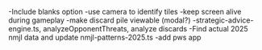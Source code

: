 -Include blanks option
-use camera to identify tiles
-keep screen alive during gameplay
-make discard pile viewable (modal?)
-strategic-advice-engine.ts, analyzeOpponentThreats, analyze discards
-Find actual 2025 nmjl data and update nmjl-patterns-2025.ts
-add pws app
